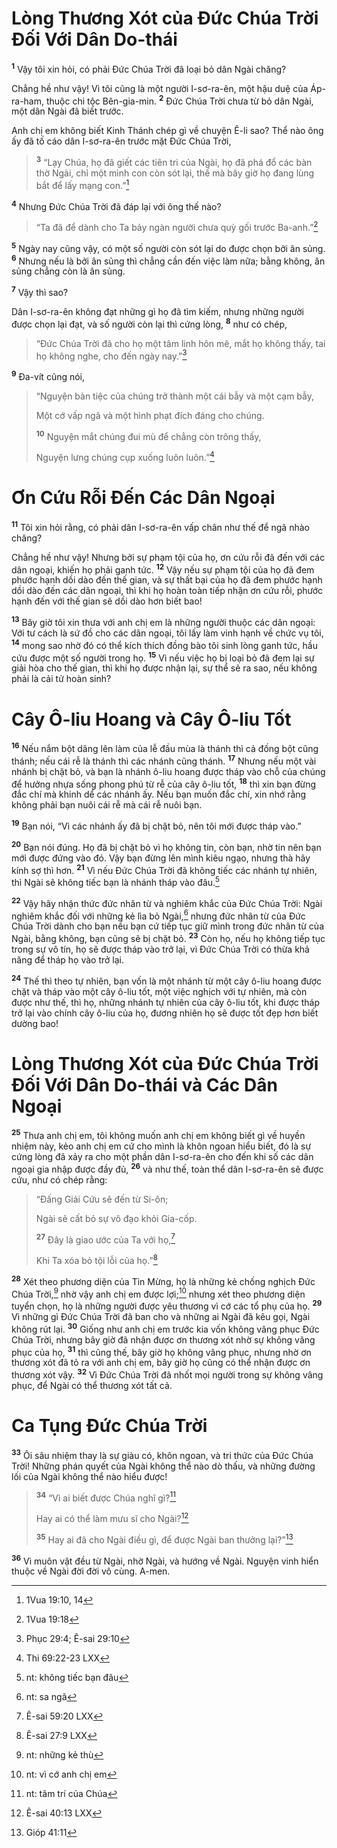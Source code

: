 # Lòng Thương Xót của Ðức Chúa Trời Ðối Với Dân Do-thái

<sup><b>1</b></sup> Vậy tôi xin hỏi, có phải Ðức Chúa Trời đã loại bỏ dân Ngài chăng?

Chẳng hề như vậy! Vì tôi cũng là một người I-sơ-ra-ên, một hậu duệ của Áp-ra-ham, thuộc chi tộc Bên-gia-min. <sup><b>2</b></sup> Ðức Chúa Trời chưa từ bỏ dân Ngài, một dân Ngài đã biết trước.

Anh chị em không biết Kinh Thánh chép gì về chuyện Ê-li sao? Thể nào ông ấy đã tố cáo dân I-sơ-ra-ên trước mặt Ðức Chúa Trời,

> <sup><b>3</b></sup> “Lạy Chúa, họ đã giết các tiên tri của Ngài, họ đã phá đổ các bàn thờ Ngài, chỉ một mình con còn sót lại, thế mà bây giờ họ đang lùng bắt để lấy mạng con.”[^1@-0c34bb54-608d-4a99-8b1f-12058808e9bc]

<sup><b>4</b></sup> Nhưng Ðức Chúa Trời đã đáp lại với ông thế nào?

> “Ta đã để dành cho Ta bảy ngàn người chưa quỳ gối trước Ba-anh.”[^2@-0c34bb54-608d-4a99-8b1f-12058808e9bc]

<sup><b>5</b></sup> Ngày nay cũng vậy, có một số người còn sót lại do được chọn bởi ân sủng. <sup><b>6</b></sup> Nhưng nếu là bởi ân sủng thì chẳng cần đến việc làm nữa; bằng không, ân sủng chẳng còn là ân sủng.

<sup><b>7</b></sup> Vậy thì sao?

Dân I-sơ-ra-ên không đạt những gì họ đã tìm kiếm, nhưng những người được chọn lại đạt, và số người còn lại thì cứng lòng, <sup><b>8</b></sup> như có chép,

> “Ðức Chúa Trời đã cho họ một tâm linh hôn mê, mắt họ không thấy, tai họ không nghe, cho đến ngày nay.”[^3@-0c34bb54-608d-4a99-8b1f-12058808e9bc]

<sup><b>9</b></sup> Ða-vít cũng nói,

> “Nguyện bàn tiệc của chúng trở thành một cái bẫy và một cạm bẫy,
>
> Một cớ vấp ngã và một hình phạt đích đáng cho chúng.
>
> <sup><b>10</b></sup> Nguyện mắt chúng đui mù để chẳng còn trông thấy,
>
> Nguyện lưng chúng cụp xuống luôn luôn.”[^4@-0c34bb54-608d-4a99-8b1f-12058808e9bc]

# Ơn Cứu Rỗi Ðến Các Dân Ngoại

<sup><b>11</b></sup> Tôi xin hỏi rằng, có phải dân I-sơ-ra-ên vấp chân như thế để ngã nhào chăng?

Chẳng hề như vậy! Nhưng bởi sự phạm tội của họ, ơn cứu rỗi đã đến với các dân ngoại, khiến họ phải ganh tức. <sup><b>12</b></sup> Vậy nếu sự phạm tội của họ đã đem phước hạnh dồi dào đến thế gian, và sự thất bại của họ đã đem phước hạnh dồi dào đến các dân ngoại, thì khi họ hoàn toàn tiếp nhận ơn cứu rỗi, phước hạnh đến với thế gian sẽ dồi dào hơn biết bao!

<sup><b>13</b></sup> Bây giờ tôi xin thưa với anh chị em là những người thuộc các dân ngoại: Với tư cách là sứ đồ cho các dân ngoại, tôi lấy làm vinh hạnh về chức vụ tôi, <sup><b>14</b></sup> mong sao nhờ đó có thể kích thích đồng bào tôi sinh lòng ganh tức, hầu cứu được một số người trong họ. <sup><b>15</b></sup> Vì nếu việc họ bị loại bỏ đã đem lại sự giải hòa cho thế gian, thì khi họ được nhận lại, sự thể sẽ ra sao, nếu không phải là cải tử hoàn sinh?

# Cây Ô-liu Hoang và Cây Ô-liu Tốt

<sup><b>16</b></sup> Nếu nắm bột dâng lên làm của lễ đầu mùa là thánh thì cả đống bột cũng thánh; nếu cái rễ là thánh thì các nhánh cũng thánh. <sup><b>17</b></sup> Nhưng nếu một vài nhánh bị chặt bỏ, và bạn là nhánh ô-liu hoang được tháp vào chỗ của chúng để hưởng nhựa sống phong phú từ rễ của cây ô-liu tốt, <sup><b>18</b></sup> thì xin bạn đừng đắc chí mà khinh dể các nhánh ấy. Nếu bạn muốn đắc chí, xin nhớ rằng không phải bạn nuôi cái rễ mà cái rễ nuôi bạn.

<sup><b>19</b></sup> Bạn nói, “Vì các nhánh ấy đã bị chặt bỏ, nên tôi mới được tháp vào.”

<sup><b>20</b></sup> Bạn nói đúng. Họ đã bị chặt bỏ vì họ không tin, còn bạn, nhờ tin nên bạn mới được đứng vào đó. Vậy bạn đừng lên mình kiêu ngạo, nhưng thà hãy kính sợ thì hơn. <sup><b>21</b></sup> Vì nếu Ðức Chúa Trời đã không tiếc các nhánh tự nhiên, thì Ngài sẽ không tiếc bạn là nhánh tháp vào đâu.[^1-0c34bb54-608d-4a99-8b1f-12058808e9bc]

<sup><b>22</b></sup> Vậy hãy nhận thức đức nhân từ và nghiêm khắc của Ðức Chúa Trời: Ngài nghiêm khắc đối với những kẻ lìa bỏ Ngài,[^2-0c34bb54-608d-4a99-8b1f-12058808e9bc] nhưng đức nhân từ của Ðức Chúa Trời dành cho bạn nếu bạn cứ tiếp tục giữ mình trong đức nhân từ của Ngài, bằng không, bạn cũng sẽ bị chặt bỏ. <sup><b>23</b></sup> Còn họ, nếu họ không tiếp tục trong sự vô tín, họ sẽ được tháp vào trở lại, vì Ðức Chúa Trời có thừa khả năng để tháp họ vào trở lại.

<sup><b>24</b></sup> Thế thì theo tự nhiên, bạn vốn là một nhánh từ một cây ô-liu hoang được chặt và tháp vào một cây ô-liu tốt, một việc nghịch với tự nhiên, mà còn được như thế, thì họ, những nhánh tự nhiên của cây ô-liu tốt, khi được tháp trở lại vào chính cây ô-liu của họ, đương nhiên họ sẽ được tốt đẹp hơn biết dường bao!

# Lòng Thương Xót của Ðức Chúa Trời Ðối Với Dân Do-thái và Các Dân Ngoại

<sup><b>25</b></sup> Thưa anh chị em, tôi không muốn anh chị em không biết gì về huyền nhiệm này, kẻo anh chị em cứ cho mình là khôn ngoan hiểu biết, đó là sự cứng lòng đã xảy ra cho một phần dân I-sơ-ra-ên cho đến khi số các dân ngoại gia nhập được đầy đủ, <sup><b>26</b></sup> và như thế, toàn thể dân I-sơ-ra-ên sẽ được cứu, như có chép rằng:

> “Ðấng Giải Cứu sẽ đến từ Si-ôn;
>
> Ngài sẽ cất bỏ sự vô đạo khỏi Gia-cốp.
>
> <sup><b>27</b></sup> Ðây là giao ước của Ta với họ,[^5@-0c34bb54-608d-4a99-8b1f-12058808e9bc]
>
> Khi Ta xóa bỏ tội lỗi của họ.”[^6@-0c34bb54-608d-4a99-8b1f-12058808e9bc]

<sup><b>28</b></sup> Xét theo phương diện của Tin Mừng, họ là những kẻ chống nghịch Ðức Chúa Trời,[^3-0c34bb54-608d-4a99-8b1f-12058808e9bc] nhờ vậy anh chị em được lợi;[^4-0c34bb54-608d-4a99-8b1f-12058808e9bc] nhưng xét theo phương diện tuyển chọn, họ là những người được yêu thương vì cớ các tổ phụ của họ. <sup><b>29</b></sup> Vì những gì Ðức Chúa Trời đã ban cho và những ai Ngài đã kêu gọi, Ngài không rút lại. <sup><b>30</b></sup> Giống như anh chị em trước kia vốn không vâng phục Ðức Chúa Trời, nhưng bây giờ đã nhận được ơn thương xót nhờ sự không vâng phục của họ, <sup><b>31</b></sup> thì cũng thế, bây giờ họ không vâng phục, nhưng nhờ ơn thương xót đã tỏ ra với anh chị em, bây giờ họ cũng có thể nhận được ơn thương xót vậy. <sup><b>32</b></sup> Vì Ðức Chúa Trời đã nhốt mọi người trong sự không vâng phục, để Ngài có thể thương xót tất cả.

# Ca Tụng Ðức Chúa Trời

<sup><b>33</b></sup> Ôi sâu nhiệm thay là sự giàu có, khôn ngoan, và tri thức của Ðức Chúa Trời! Những phán quyết của Ngài không thể nào dò thấu, và những đường lối của Ngài không thể nào hiểu được!

> <sup><b>34</b></sup> “Vì ai biết được Chúa nghĩ gì?[^5-0c34bb54-608d-4a99-8b1f-12058808e9bc]
>
> Hay ai có thể làm mưu sĩ cho Ngài?[^7@-0c34bb54-608d-4a99-8b1f-12058808e9bc]
>
> <sup><b>35</b></sup> Hay ai đã cho Ngài điều gì, để được Ngài ban thưởng lại?”[^8@-0c34bb54-608d-4a99-8b1f-12058808e9bc]

<sup><b>36</b></sup> Vì muôn vật đều từ Ngài, nhờ Ngài, và hướng về Ngài. Nguyện vinh hiển thuộc về Ngài đời đời vô cùng. A-men.

[^1-0c34bb54-608d-4a99-8b1f-12058808e9bc]: nt: không tiếc bạn đâu

[^2-0c34bb54-608d-4a99-8b1f-12058808e9bc]: nt: sa ngã

[^3-0c34bb54-608d-4a99-8b1f-12058808e9bc]: nt: những kẻ thù

[^4-0c34bb54-608d-4a99-8b1f-12058808e9bc]: nt: vì cớ anh chị em

[^5-0c34bb54-608d-4a99-8b1f-12058808e9bc]: nt: tâm trí của Chúa

[^1@-0c34bb54-608d-4a99-8b1f-12058808e9bc]: 1Vua 19:10, 14

[^2@-0c34bb54-608d-4a99-8b1f-12058808e9bc]: 1Vua 19:18

[^3@-0c34bb54-608d-4a99-8b1f-12058808e9bc]: Phục 29:4; Ê-sai 29:10

[^4@-0c34bb54-608d-4a99-8b1f-12058808e9bc]: Thi 69:22-23 LXX

[^5@-0c34bb54-608d-4a99-8b1f-12058808e9bc]: Ê-sai 59:20 LXX

[^6@-0c34bb54-608d-4a99-8b1f-12058808e9bc]: Ê-sai 27:9 LXX

[^7@-0c34bb54-608d-4a99-8b1f-12058808e9bc]: Ê-sai 40:13 LXX

[^8@-0c34bb54-608d-4a99-8b1f-12058808e9bc]: Gióp 41:11

